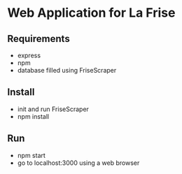 # Web Application for La Frise

## Requirements

* express
* npm
* database filled using FriseScraper

## Install

* init and run FriseScraper
* npm install

## Run

* npm start
* go to localhost:3000 using a web browser

